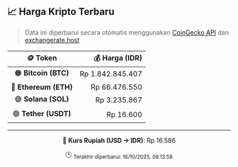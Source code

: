 

<!-- HARGA_KRIPTO -->
## 📈 Harga Kripto Terbaru

> Data ini diperbarui secara otomatis menggunakan [CoinGecko API](https://www.coingecko.com/) dan [exchangerate.host](https://exchangerate.host/)

<div align="center">

| 🪙 Token | 💰 Harga (IDR) |
|:------:|---------------:|
| 🟠 **Bitcoin (BTC)**   | Rp 1.842.845.407 |
| 🔵 **Ethereum (ETH)**  | Rp 66.476.550 |
| 🟣 **Solana (SOL)**    | Rp 3.235.867 |
| 🟢 **Tether (USDT)**   | Rp 16.600 |

---

💱 **Kurs Rupiah (USD → IDR)**: Rp 16.586

🕒 <sub>Terakhir diperbarui: 16/10/2025, 08.13.58</sub>

</div>
<!-- /HARGA_KRIPTO -->
